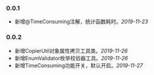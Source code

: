 ### 0.0.1
- 新增@TimeConsuming注解，统计函数耗时。*2019-11-23*

### 0.0.2
- 新增CopierUtil对象属性拷贝工具类。*2019-11-26*
- 新增EnumValidator枚举校验器工具。*2019-11-26*
- 新增TimeConsuming功能开关，默认开启。*2019-11-27*